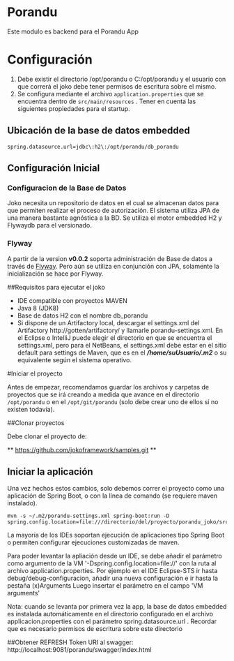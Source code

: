 # Porandu
Este modulo es backend para el Porandu App

# Configuración
1. Debe existir el directorio /opt/porandu o C:/opt/porandu y el usuario con que correrá el joko debe tener permisos de escritura sobre el mismo.
2. Se configura mediante el archivo ```application.properties``` que se encuentra dentro de ```src/main/resources``` . Tener en cuenta las siguientes propiedades para el startup.

## Ubicación de la base de datos embedded

	spring.datasource.url=jdbc\:h2\:/opt/porandu/db_porandu

## Configuración Inicial

### Configuracion de la Base de Datos
Joko necesita un repositorio de datos en el cual se almacenan datos para que permiten realizar el proceso de autorización.
El sistema utiliza JPA de una manera bastante agnóstica a la BD. Se utiliza el motor embedded H2 y Flywaydb para el versionado.

### Flyway
A partir de la version **v0.0.2** soporta administración de Base de datos a través de [Flyway](./docs/how-to-flyway.md).
Pero aún se utiliza en conjunción con JPA, solamente la inicialización se hace por Flyway.
 
##Requisitos para ejecutar el joko

* IDE compatible con proyectos MAVEN
* Java 8 (JDK8)
* Base de datos H2 con el nombre db_porandu
* Si dispone de un Artifactory local, descargar el settings.xml del Artifactory http://gotten/artifactory/ y llamarle porandu-settings.xml. En el Eclipse o IntelliJ puede elegir el directorio en que se encuentra el settings.xml, pero para el NetBeans, el settings.xml debe estar en el sitio default para settings de Maven, que es en el ***/home/suUsuario/.m2*** o su equivalente según el sistema operativo.

#Iniciar el proyecto

Antes de empezar, recomendamos guardar los archivos y carpetas de proyectos que se irá creando a medida que avance en el directorio `/opt/porandu` o en el `/opt/git/porandu` (solo debe crear uno de ellos si no existen todavía).

##Clonar proyectos

Debe clonar el proyecto de:

** https://github.com/jokoframework/samples.git **

## Iniciar la aplicación

Una vez hechos estos cambios, solo debemos correr el proyecto como una aplicación de Spring Boot, o con la línea de comando (se requiere maven instalado).

	mvn -s ~/.m2/porandu-settings.xml spring-boot:run -D spring.config.location=file:///directorio/del/proyecto/porandu_joko/src/main/resources/application.properties

La mayoría de los IDEs soportan ejecución de aplicaciones tipo Spring Boot o permiten configurar ejecuciones customizadas de maven.

Para poder levantar la apliación desde un IDE, se debe añadir el parámetro como argumento de la VM '-Dspring.config.location=file://'
 con la ruta al archivo  application.properties. Por ejemplo en el IDE Eclipse-STS  ir hasta debug/debug-configuracion,
 añadir una nueva configuración e ir hasta la pestaña (x)Arguments Luego insertar el parámetro en el campo 'VM arguments'

Nota: cuando se levanta por primera vez la app, la base de datos embedded es instalada automáticamente en el directorio configurado en el archivo  applicacion.properties con el parámetro spring.datasource.url . Recordar que es necesario permisos de escritura sobre este directorio
 
##Obtener REFRESH Token
URI al swagger: http://localhost:9081/porandu/swagger/index.html


